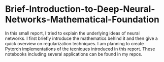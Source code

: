 # Brief-Introduction-to-Deep-Neural-Networks-Mathematical-Foundation
In this small report, I tried to explain the underlying ideas of neural networks. 
I first briefly introduce the mathematics behind it and then give a quick overview on regularization techniques. 
I am planning to create Pytorch implementations of the tecniques introduced in this report. 
These notebooks including several applications can be found in my repos. 
